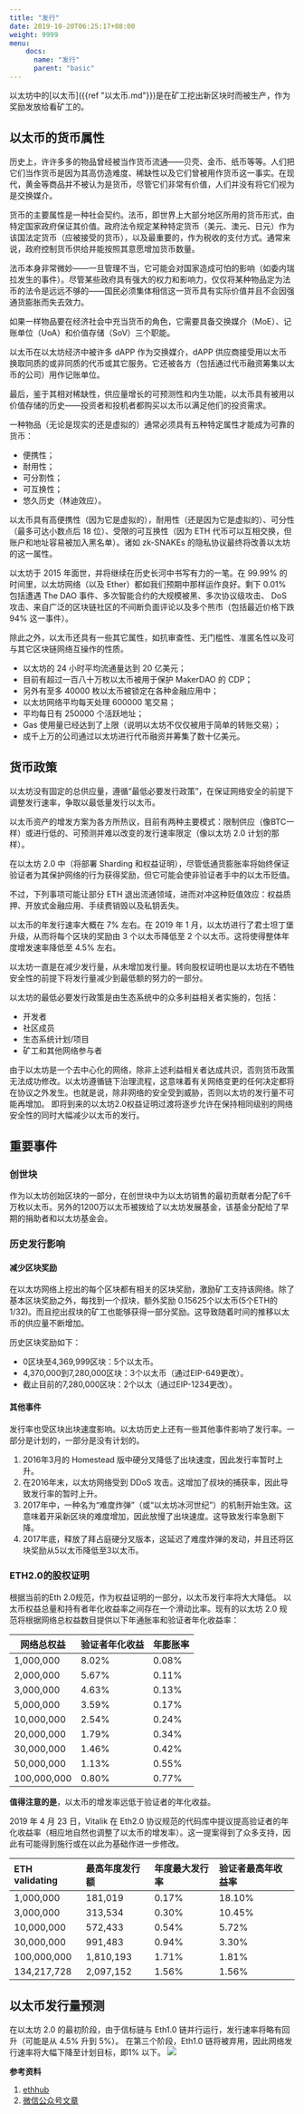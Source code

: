 ```yaml
---
title: "发行"
date: 2019-10-20T06:25:17+08:00
weight: 9999
menu:
    docs:
      name: "发行"
      parent: "basic"
---
```


以太坊中的[以太币]({{ref "以太币.md"}})是在矿工挖出新区块时而被生产，作为奖励发放给看矿工的。

## 以太币的货币属性

历史上，许许多多的物品曾经被当作货币流通——贝壳、金币、纸币等等。人们把它们当作货币是因为其高仿造难度、稀缺性以及它们曾被用作货币这一事实。在现代，黄金等商品并不被认为是货币，尽管它们非常有价值，人们并没有将它们视为是交换媒介。

货币的主要属性是一种社会契约。法币，即世界上大部分地区所用的货币形式，由特定国家政府保证其价值。政府法令规定某种特定货币（美元、澳元、日元）作为该国法定货币（应被接受的货币），以及最重要的，作为税收的支付方式。通常来说，政府控制货币供给并能按照其意愿增加货币数量。

法币本身非常微妙——一旦管理不当，它可能会对国家造成可怕的影响（如委内瑞拉发生的事件）。尽管某些政府具有强大的权力和影响力，仅仅将某种物品定为法币的法令是远远不够的——国民必须集体相信这一货币具有实际价值并且不会因强通货膨胀而失去效力。

如果一样物品要在经济社会中充当货币的角色，它需要具备交换媒介（MoE）、记账单位（UoA）和价值存储（SoV）三个职能。

以太币在以太坊经济中被许多 dAPP 作为交换媒介，dAPP 供应商接受用以太币换取同质的或非同质的代币或其它服务。它还被各方（包括通过代币融资筹集以太币的公司）用作记账单位。

最后，鉴于其相对稀缺性，供应量增长的可预测性和内生功能，以太币具有被用以价值存储的历史——投资者和投机者都购买以太币以满足他们的投资需求。

一种物品（无论是现实的还是虚拟的）通常必须具有五种特定属性才能成为可靠的货币：

+ 便携性；
+ 耐用性；
+ 可分割性；
+ 可互换性；
+ 悠久历史（林迪效应）。

以太币具有高便携性（因为它是虚拟的），耐用性（还是因为它是虚拟的）、可分性（最多可达小数点后 18 位）、受限的可互换性（因为 ETH 代币可以互相交换，但账户和地址容易被加入黑名单）。诸如 zk-SNAKEs 的隐私协议最终将改善以太坊的这一属性。

以太坊于 2015 年面世，并将继续在历史长河中书写有力的一笔。在 99.99% 的时间里，以太坊网络（以及 Ether）都如我们预期中那样运作良好。剩下 0.01% 包括遭遇 The DAO 事件、多次智能合约的大规模被黑、多次协议级攻击、 DoS 攻击、来自广泛的区块链社区的不间断负面评论以及多个熊市（包括最近价格下跌 94% 这一事件）。

除此之外，以太币还具有一些其它属性，如抗审查性、无门槛性、准匿名性以及可与其它区块链网络互操作的性质。

+ 以太坊的 24 小时平均流通量达到 20 亿美元；
+ 目前有超过一百八十万枚以太币被用于保护 MakerDAO 的 CDP；
+ 另外有至多 40000 枚以太币被锁定在各种金融应用中；
+ 以太坊网络平均每天处理 600000 笔交易；
+ 平均每日有 250000 个活跃地址；
+ Gas 使用量已经达到了上限（说明以太坊不仅仅被用于简单的转账交易）；
+ 成千上万的公司通过以太坊进行代币融资并筹集了数十亿美元。


## 货币政策

以太坊没有固定的总供应量，遵循“最低必要发行政策”，在保证网络安全的前提下调整发行速率，争取以最低量发行以太币。

以太币资产的增发方案为各方所热议，目前有两种主要模式：限制供应（像BTC一样）或进行低的、可预测并难以改变的发行速率限定（像以太坊 2.0 计划的那样）。

在以太坊 2.0 中（将部署 Sharding 和权益证明），尽管低通货膨胀率将始终保证验证者为其保护网络的行为获得奖励，但它可能会使非验证者手中的以太币贬值。

不过，下列事项可能让部分 ETH 退出流通领域，进而对冲这种贬值效应：权益质押、开放式金融应用、手续费销毁以及私钥丢失。


以太币的年发行速率大概在 7% 左右。在 2019 年 1 月，以太坊进行了君士坦丁堡升级，从而将每个区块的奖励由 3 个以太币降低至 2 个以太币。这将使得整体年度增发速率降低至 4.5% 左右。

以太坊一直是在减少发行量，从未增加发行量。转向股权证明也是以太坊在不牺牲安全性的前提下将发行量减少到最低额的努力的一部分。

以太坊的最低必要发行政策是由生态系统中的众多利益相关者实施的，包括：

+ 开发者
+ 社区成员
+ 生态系统计划/项目
+ 矿工和其他网络参与者

由于以太坊是一个去中心化的网络，除非上述利益相关者达成共识，否则货币政策无法成功修改。以太坊遵循链下治理流程，这意味着有关网络变更的任何决定都将在协议之外发生。也就是说，除非网络的安全受到威胁，否则以太坊的发行量不可能再增加。
即将到来的以太坊2.0权益证明过渡将逐步允许在保持相同级别的网络安全性的同时大幅减少以太币的发行。

## 重要事件

### 创世块

作为以太坊创始区块的一部分，在创世块中为以太坊销售的最初贡献者分配了6千万枚以太币。另外的1200万以太币被拨给了以太坊发展基金，该基金分配给了早期的捐助者和以太坊基金会。

### 历史发行影响

#### 减少区块奖励

在以太坊网络上挖出的每个区块都有相关的区块奖励，激励矿工支持该网络。除了基本区块奖励之外，每找到一个叔块，额外奖励 0.15625个以太币(5个ETH的1/32)。而且挖出叔块的矿工也能够获得一部分奖励。这导致随着时间的推移以太币的供应量不断增加。

历史区块奖励如下：

+ 0区块至4,369,999区块：5个以太币。
+ 4,370,000到7,280,000区块：3个以太币（通过EIP-649更改）。
+ 截止目前的7,280,000区块：2个以太（通过EIP-1234更改）。

#### 其他事件

发行率也受区块出块速度影响。以太坊历史上还有一些其他事件影响了发行率。一部分是计划的，一部分是没有计划的。

1. 2016年3月的 Homestead 版中硬分叉降低了出块速度，因此发行率暂时上升。
2. 在2016年末，以太坊网络受到 DDoS 攻击。这增加了叔块的捕获率，因此导致发行率的暂时上升。
3. 2017年中，一种名为“难度炸弹”（或“以太坊冰河世纪”）的机制开始生效。这意味着开采新区块的难度增加，因此放慢了出块速度。这导致发行率急剧下降。
4. 2017年底，释放了拜占庭硬分叉版本，这延迟了难度炸弹的发动，并且还将区块奖励从5以太币降低至3以太币。


### ETH2.0的股权证明

根据当前的Eth 2.0规范，作为权益证明的一部分，以太币发行率将大大降低。
以太币权益总量和持有者年化收益率之间存在一个滑动比率。现有的以太坊 2.0 规范将根据网络总权益数目提供以下年通胀率和验证者年化收益率：

| 网络总权益 | 验证者年化收益 | 年膨胀率|
|----|----|----|
| 1,000,000 |  8.02% | 0.08% |
| 2,000,000 |  5.67% | 0.11% |
| 3,000,000 | 4.63%  | 0.13% |
| 5,000,000 | 3.59%  | 0.17% |
| 10,000,000 | 2.54% | 0.24%  |
| 20,000,000 | 1.79%  | 0.34% |
| 30,000,000 | 1.46%  | 0.42% |
| 50,000,000 | 1.13% | 0.55% |
| 100,000,000 | 0.80%  | 0.77%  |

**值得注意的是**，以太币的增发率远低于验证者的年化收益。

2019 年 4 月 23 日，Vitalik 在 Eth2.0 协议规范的代码库中提议提高验证者的年化收益率（相应地自然也调整了以太币的增发率）。这一提案得到了众多支持，因此有可能得到施行或在以此为基础作进一步修改。

| ETH validating   | 最高年度发行额 |  年度最大发行率 | 验证者最高年收益率 |
| :--- | :--- | :--- | :--- |
| 1,000,000 | 181,019 | 0.17% | 18.10% |
| 3,000,000 | 313,534 | 0.30% | 10.45% |
| 10,000,000 | 572,433 | 0.54% | 5.72% |
| 30,000,000 | 991,483 | 0.94% | 3.30% |
| 100,000,000 | 1,810,193 | 1.71% | 1.81% |
| 134,217,728 | 2,097,152 | 1.56% | 1.56% |

## 以太币发行量预测

在以太坊 2.0 的最初阶段，由于信标链与 Eth1.0 链并行运行，发行速率将略有回升（可能是从 4.5% 升到 5%）。
在第三个阶段，Eth1.0 链将被弃用，因此网络发行速率将大幅下降至计划目标，即1% 以下。
![](https://learnblockchain.cn/static/2019-10-27-16-37-37.png)

**参考资料**

1. [ethhub](https://docs.ethhub.io/ethereum-basics/monetary-policy/)
2. [微信公众号文章](https://mp.weixin.qq.com/s?src=11&timestamp=1572126540&ver=1937&signature=wKsQv4w1h3NuXYz2WMyMasVB7wzlZjqVLqQANL4cI8-hPR2EKjwxRXk6AmjbnJUW3ubb5T3qZ9snkLrRKivyK0odNIzjPCh6eVdPRXo556CaW2ts0-3clZYNoxJ8Xx15&new=1)